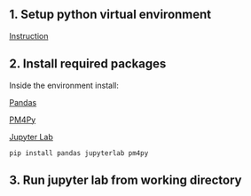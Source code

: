 ## 1. Setup python virtual environment
[Instruction](https://docs.python.org/3/library/venv.html)

## 2. Install required packages
Inside the environment install:

[Pandas](https://pandas.pydata.org/docs/getting_started/install.html)

[PM4Py](https://pm4py.fit.fraunhofer.de/install)

[Jupyter Lab](https://jupyter.org/install)

<p><code>pip install pandas jupyterlab pm4py</code></p>

## 3. Run jupyter lab from working directory
